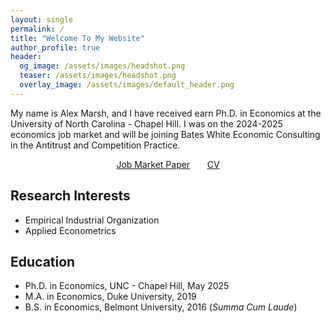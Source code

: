 ```yaml
---
layout: single
permalink: /
title: "Welcome To My Website"
author_profile: true
header:
  og_image: /assets/images/headshot.png
  teaser: /assets/images/headshot.png
  overlay_image: /assets/images/default_header.png
---
```


My name is Alex Marsh, and I have received earn Ph.D. in Economics at the University of North Carolina - Chapel Hill. I was on the 2024-2025 economics job market and will be joining Bates White Economic Consulting in the Antitrust and Competition Practice.  

<center> <a href="/jmp/" class="btn btn--primary-secondary btn--large">Job Market Paper</a> &nbsp; &nbsp; &nbsp; <a href="/cv/" class="btn btn--primary-secondary btn--large">CV</a></center>

## Research Interests
- Empirical Industrial Organization
- Applied Econometrics

## Education
- Ph.D. in Economics, UNC - Chapel Hill, May 2025
- M.A. in Economics, Duke University, 2019
- B.S. in Economics, Belmont University, 2016 (*Summa Cum Laude*)